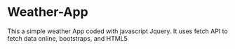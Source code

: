 # Weather-App
This a simple weather App coded with javascript Jquery. It uses fetch API to fetch data online, bootstraps, and HTML5
